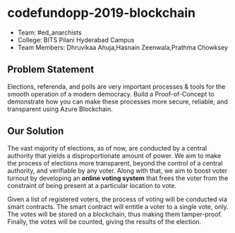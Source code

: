 # codefundopp-2019-blockchain
- Team: #ed_anarchists
- College: BITS Pilani Hyderabad Campus
- Team Members: Dhruvikaa Ahuja,Hasnain Zeenwala,Prathma Chowksey
 

## Problem Statement
Elections, referenda, and polls are very important processes & tools for the smooth operation of a modern democracy. Build a Proof-of-Concept to demonstrate how you can make these processes more secure, reliable, and transparent using Azure Blockchain.

## Our Solution
The vast majority of elections, as of now, are conducted by a central authority that yields a disproportionate amount of power. We aim to make the process of elections more transparent, beyond the control of a central authority, and verifiable by any voter. Along with that, we aim to boost voter turnout by developing an **online voting system** that frees the voter from the constraint of being present at a particular location to vote.

Given a list of registered voters, the process of voting will be conducted via smart contracts. The smart contract will entitle a voter to a single vote, only. The votes will be stored on a blockchain, thus making them tamper-proof. Finally, the votes will be counted, giving the results of the election. 

